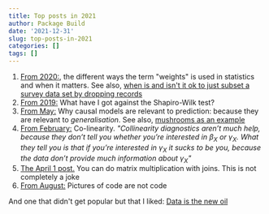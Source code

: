 ```yaml
---
title: Top posts in 2021
author: Package Build
date: '2021-12-31'
slug: top-posts-in-2021
categories: []
tags: []
---
```


1. [From 2020:](https://notstatschat.rbind.io/2020/08/04/weights-in-statistics/), the different ways the term "weights" is used in statistics and when it matters. See also, [when is and isn't it ok to just subset a survey data set by dropping records](https://notstatschat.rbind.io/2021/07/22/subsets-and-subpopulations-in-survey-inference/)
2. [From 2019:](https://notstatschat.rbind.io/2019/02/09/what-have-i-got-against-the-shapiro-wilk-test/) What have I got against the Shapiro-Wilk test?
3. [From May:](https://notstatschat.rbind.io/2021/05/02/generalisability-prediction-and-causation/) Why causal models are relevant to prediction: because they are relevant to *generalisation*. See also, [mushrooms as an example](https://notstatschat.rbind.io/2019/02/01/recognising-when-you-don-t-know/)
4. [From February:](https://notstatschat.rbind.io/2021/02/11/co-linearity/) Co-linearity. *"Collinearity diagnostics aren’t much help, because they don’t tell you whether you’re interested in $\beta_X$ or $\gamma_X$. What they tell you is that if you’re interested in $\gamma_X$ it sucks to be you, because the data don’t provide much information about $\gamma_X$"*
5. [The April 1 post.](https://notstatschat.rbind.io/2021/04/01/a-modest-proposal-for-matrix-multiplication/) You can do matrix multiplication with joins. This is not completely a joke
6. [From August:](https://notstatschat.rbind.io/2021/08/21/pdf-is-not-a-repository/) Pictures of code are not code

And one that didn't get popular but that I liked: [Data is the new oil](https://notstatschat.rbind.io/2021/08/07/the-new-oil/)